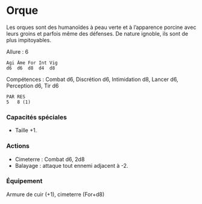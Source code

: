 
# Orque
Les orques sont des humanoïdes à peau verte et à l’apparence porcine avec leurs groins et parfois même des défenses. De nature ignoble, ils sont de plus impitoyables.

Allure : 6

	Agi	Âme	For	Int	Vig
	d6	d6	d8	d4	d8

Compétences : Combat d6, Discrétion d6, Intimidation d8, Lancer d6, Perception d6, Tir d6

	PAR	RES
	5	8 (1)

### Capacités spéciales
- Taille +1.

### Actions
- Cimeterre	: Combat d6, 2d8
- Balayage : attaque tout ennemi adjacent à -2.
### Équipement
Armure de cuir (+1), cimeterre (For+d8)

